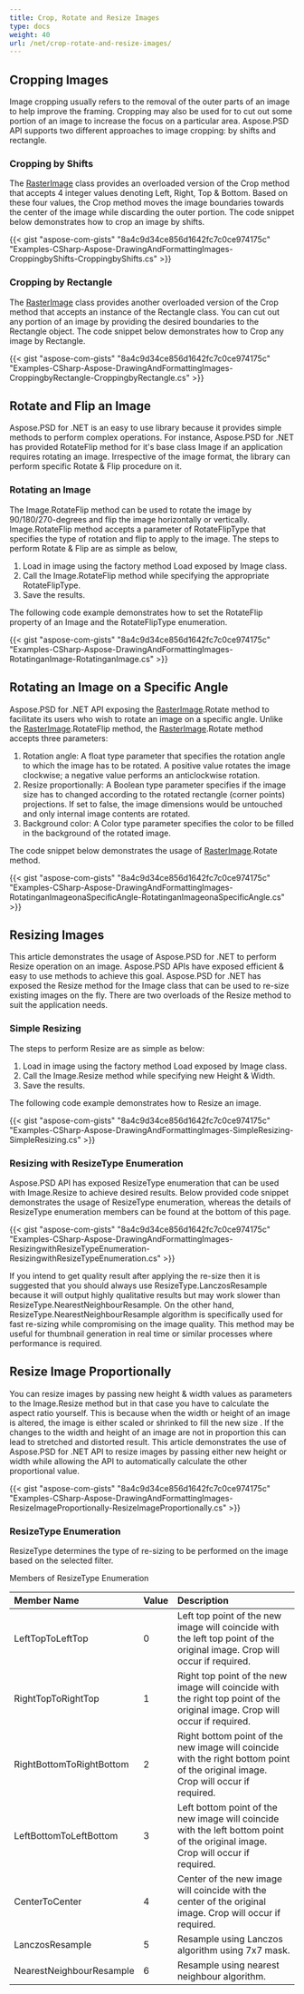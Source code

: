 ```yaml
---
title: Crop, Rotate and Resize Images
type: docs
weight: 40
url: /net/crop-rotate-and-resize-images/
---
```


## **Cropping Images**
Image cropping usually refers to the removal of the outer parts of an image to help improve the framing. Cropping may also be used for to cut out some portion of an image to increase the focus on a particular area. Aspose.PSD API supports two different approaches to image cropping: by shifts and rectangle.
### **Cropping by Shifts**
The [RasterImage](https://apireference.aspose.com/psd/net/aspose.psd/rasterimage) class provides an overloaded version of the Crop method that accepts 4 integer values denoting Left, Right, Top & Bottom. Based on these four values, the Crop method moves the image boundaries towards the center of the image while discarding the outer portion. The code snippet below demonstrates how to crop an image by shifts.



{{< gist "aspose-com-gists" "8a4c9d34ce856d1642fc7c0ce974175c" "Examples-CSharp-Aspose-DrawingAndFormattingImages-CroppingbyShifts-CroppingbyShifts.cs" >}}
### **Cropping by Rectangle**
The [RasterImage](https://apireference.aspose.com/psd/net/aspose.psd/rasterimage) class provides another overloaded version of the Crop method that accepts an instance of the Rectangle class. You can cut out any portion of an image by providing the desired boundaries to the Rectangle object. The code snippet below demonstrates how to Crop any image by Rectangle.



{{< gist "aspose-com-gists" "8a4c9d34ce856d1642fc7c0ce974175c" "Examples-CSharp-Aspose-DrawingAndFormattingImages-CroppingbyRectangle-CroppingbyRectangle.cs" >}}
## **Rotate and Flip an Image**
Aspose.PSD for .NET is an easy to use library because it provides simple methods to perform complex operations. For instance, Aspose.PSD for .NET has provided RotateFlip method for it's base class Image if an application requires rotating an image. Irrespective of the image format, the library can perform specific Rotate & Flip procedure on it.
### **Rotating an Image**
The Image.RotateFlip method can be used to rotate the image by 90/180/270-degrees and flip the image horizontally or vertically. Image.RotateFlip method accepts a parameter of RotateFlipType that specifies the type of rotation and flip to apply to the image. The steps to perform Rotate & Flip are as simple as below,

1. Load in image using the factory method Load exposed by Image class.
1. Call the Image.RotateFlip method while specifying the appropriate RotateFlipType.
1. Save the results.

The following code example demonstrates how to set the RotateFlip property of an Image and the RotateFlipType enumeration.



{{< gist "aspose-com-gists" "8a4c9d34ce856d1642fc7c0ce974175c" "Examples-CSharp-Aspose-DrawingAndFormattingImages-RotatinganImage-RotatinganImage.cs" >}}
## **Rotating an Image on a Specific Angle**
Aspose.PSD for .NET API exposing the [RasterImage](https://apireference.aspose.com/psd/net/aspose.psd/rasterimage).Rotate method to facilitate its users who wish to rotate an image on a specific angle. Unlike the [RasterImage](https://apireference.aspose.com/psd/net/aspose.psd/rasterimage).RotateFlip method, the [RasterImage](https://apireference.aspose.com/psd/net/aspose.psd/rasterimage).Rotate method accepts three parameters:

1. Rotation angle: A float type parameter that specifies the rotation angle to which the image has to be rotated. A positive value rotates the image clockwise; a negative value performs an anticlockwise rotation.
1. Resize proportionally: A Boolean type parameter specifies if the image size has to changed according to the rotated rectangle (corner points) projections. If set to false, the image dimensions would be untouched and only internal image contents are rotated.
1. Background color: A Color type parameter specifies the color to be filled in the background of the rotated image.

The code snippet below demonstrates the usage of [RasterImage](https://apireference.aspose.com/psd/net/aspose.psd/rasterimage).Rotate method.



{{< gist "aspose-com-gists" "8a4c9d34ce856d1642fc7c0ce974175c" "Examples-CSharp-Aspose-DrawingAndFormattingImages-RotatinganImageonaSpecificAngle-RotatinganImageonaSpecificAngle.cs" >}}
## **Resizing Images**
This article demonstrates the usage of Aspose.PSD for .NET to perform Resize operation on an image. Aspose.PSD APIs have exposed efficient & easy to use methods to achieve this goal. Aspose.PSD for .NET has exposed the Resize method for the Image class that can be used to re-size existing images on the fly. There are two overloads of the Resize method to suit the application needs.
### **Simple Resizing**
The steps to perform Resize are as simple as below:

1. Load in image using the factory method Load exposed by Image class.
1. Call the Image.Resize method while specifying new Height & Width.
1. Save the results.

The following code example demonstrates how to Resize an image.



{{< gist "aspose-com-gists" "8a4c9d34ce856d1642fc7c0ce974175c" "Examples-CSharp-Aspose-DrawingAndFormattingImages-SimpleResizing-SimpleResizing.cs" >}}
### **Resizing with ResizeType Enumeration**
Aspose.PSD API has exposed ResizeType enumeration that can be used with Image.Resize to achieve desired results. Below provided code snippet demonstrates the usage of ResizeType enumeration, whereas the details of ResizeType enumeration members can be found at the bottom of this page.



{{< gist "aspose-com-gists" "8a4c9d34ce856d1642fc7c0ce974175c" "Examples-CSharp-Aspose-DrawingAndFormattingImages-ResizingwithResizeTypeEnumeration-ResizingwithResizeTypeEnumeration.cs" >}}



If you intend to get quality result after applying the re-size then it is suggested that you should always use ResizeType.LanczosResample because it will output highly qualitative results but may work slower than ResizeType.NearestNeighbourResample. On the other hand, ResizeType.NearestNeighbourResample algorithm is specifically used for fast re-sizing while compromising on the image quality. This method may be useful for thumbnail generation in real time or similar processes where performance is required.
## **Resize Image Proportionally**
You can resize images by passing new height & width values as parameters to the Image.Resize method but in that case you have to calculate the aspect ratio yourself. This is because when the width or height of an image is altered, the image is either scaled or shrinked to fill the new size . If the changes to the width and height of an image are not in proportion this can lead to stretched and distorted result. This article demonstrates the use of Aspose.PSD for .NET API to resize images by passing either new height or width while allowing the API to automatically calculate the other proportional value.



{{< gist "aspose-com-gists" "8a4c9d34ce856d1642fc7c0ce974175c" "Examples-CSharp-Aspose-DrawingAndFormattingImages-ResizeImageProportionally-ResizeImageProportionally.cs" >}}
### **ResizeType Enumeration**
ResizeType determines the type of re-sizing to be performed on the image based on the selected filter.

Members of ResizeType Enumeration

|**Member Name**|**Value**|**Description**|
| :- | :- | :- |
|LeftTopToLeftTop|0|Left top point of the new image will coincide with the left top point of the original image. Crop will occur if required.|
|RightTopToRightTop|1|Right top point of the new image will coincide with the right top point of the original image. Crop will occur if required.|
|RightBottomToRightBottom|2|Right bottom point of the new image will coincide with the right bottom point of the original image. Crop will occur if required.|
|LeftBottomToLeftBottom|3|Left bottom point of the new image will coincide with the left bottom point of the original image. Crop will occur if required.|
|CenterToCenter|4|Center of the new image will coincide with the center of the original image. Crop will occur if required.|
|LanczosResample|5|Resample using Lanczos algorithm using 7x7 mask.|
|NearestNeighbourResample|6|Resample using nearest neighbour algorithm.|

